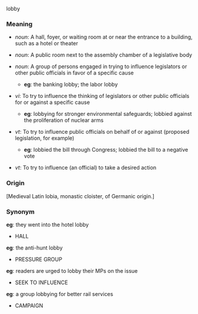 lobby
### Meaning
+ _noun_: A hall, foyer, or waiting room at or near the entrance to a building, such as a hotel or theater
+ _noun_: A public room next to the assembly chamber of a legislative body
+ _noun_: A group of persons engaged in trying to influence legislators or other public officials in favor of a specific cause
    + __eg__: the banking lobby; the labor lobby

+ _vi_: To try to influence the thinking of legislators or other public officials for or against a specific cause
    + __eg__: lobbying for stronger environmental safeguards; lobbied against the proliferation of nuclear arms
+ _vt_: To try to influence public officials on behalf of or against (proposed legislation, for example)
    + __eg__: lobbied the bill through Congress; lobbied the bill to a negative vote
+ _vt_: To try to influence (an official) to take a desired action

### Origin

[Medieval Latin lobia, monastic cloister, of Germanic origin.]

### Synonym

__eg__: they went into the hotel lobby

+ HALL

__eg__: the anti-hunt lobby

+ PRESSURE GROUP

__eg__: readers are urged to lobby their MPs on the issue

+ SEEK TO INFLUENCE

__eg__: a group lobbying for better rail services

+ CAMPAIGN


